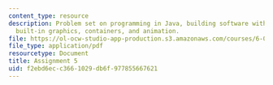 ```yaml
---
content_type: resource
description: Problem set on programming in Java, building software with objects, Java's
  built-in graphics, containers, and animation.
file: https://ol-ocw-studio-app-production.s3.amazonaws.com/courses/6-092-introduction-to-programming-in-java-january-iap-2010/f2ebd6ecc3661029db6f977855667621_MIT6_092IAP10_assn05.pdf
file_type: application/pdf
resourcetype: Document
title: Assignment 5
uid: f2ebd6ec-c366-1029-db6f-977855667621
---
```

